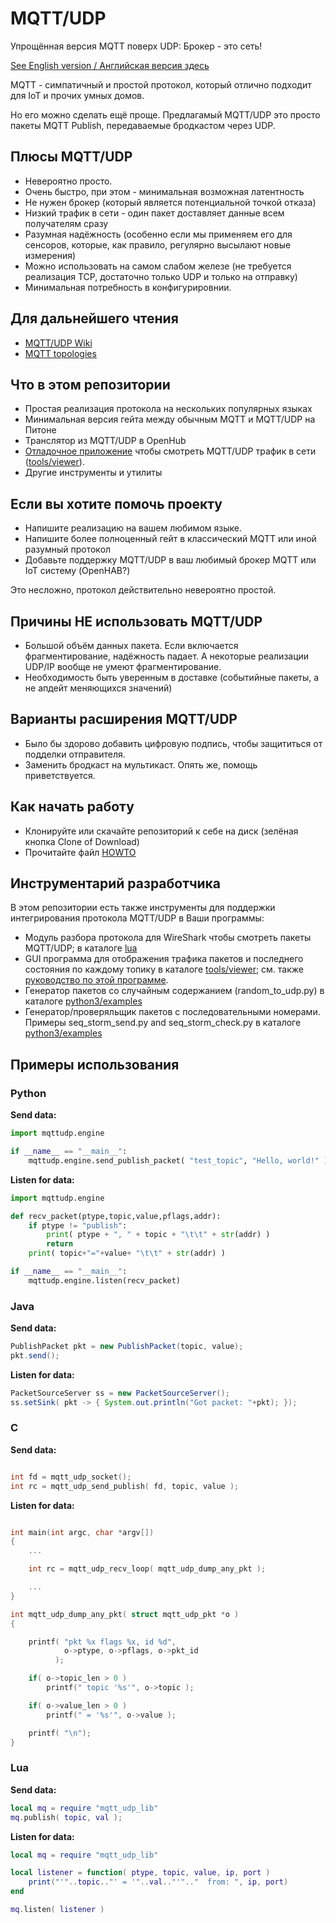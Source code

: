 # MQTT/UDP
Упрощённая версия MQTT поверх UDP: Брокер - это сеть!

[See English version / Английская версия здесь](./README.md)


MQTT - симпатичный и простой протокол, который отлично подходит для IoT и прочих умных домов.

Но его можно сделать ещё проще. Предлагамый MQTT/UDP это просто
пакеты MQTT Publish, передаваемые бродкастом через UDP.

## Плюсы MQTT/UDP

* Невероятно просто.
* Очень быстро, при этом - минимальная возможная латентность
* Не нужен брокер (который является потенциальной точкой отказа)
* Низкий трафик в сети - один пакет доставляет данные всем получателям сразу
* Разумная надёжность (особенно если мы применяем его для сенсоров, которые, как правило, регулярно высылают новые измерения)
* Можно использовать на самом слабом железе (не требуется реализация TCP, достаточно только UDP и только на отправку)
* Минимальная потребность в конфигурировнии.

## Для дальнейшего чтения

* [MQTT/UDP Wiki](../../wiki)
* [MQTT topologies](./dox/Topologies.md)

## Что в этом репозитории

* Простая реализация протокола на нескольких популярных языках
* Минимальная версия гейта между обычным MQTT и MQTT/UDP на Питоне
* Транслятор из MQTT/UDP в OpenHub
* [Отладочное приложение](https://github.com/dzavalishin/mqtt_udp/wiki/MQTT-UDP-Viewer-Help) чтобы смотреть MQTT/UDP трафик в сети ([tools/viewer](tools/viewer)).
* Другие инструменты и утилиты

## Если вы хотите помочь проекту

* Напишите реализацию на вашем любимом языке.
* Напишите более полноценный гейт в классический MQTT или иной разумный протокол
* Добавьте поддержку MQTT/UDP в ваш любимый брокер MQTT или IoT систему (OpenHAB?)

Это несложно, протокол действительно невероятно простой.

## Причины НЕ использовать MQTT/UDP

* Большой объём данных пакета. Если включается фрагментирование, надёжность падает. А некоторые реализации UDP/IP вообще не умеют фрагментирование.
* Необходимость быть уверенным в доставке (событийные пакеты, а не апдейт меняющихся значений)

## Варианты расширения MQTT/UDP

* Было бы здорово добавить цифровую подпись, чтобы защититься от подделки отправителя.
* Заменить бродкаст на мультикаст. Опять же, помощь приветствуется.

## Как начать работу

* Клонируйте или скачайте репозиторий к себе на диск (зелёная кнопка Clone of Download)
* Прочитайте файл [HOWTO](https://raw.githubusercontent.com/dzavalishin/mqtt_udp/master/HOWTO)

## Инструментарий разработчика

В этом репозитории есть также инструменты для поддержки интегрирования протокола MQTT/UDP в Ваши программы:

* Модуль разбора протокола для WireShark чтобы смотреть пакеты MQTT/UDP; в каталоге [lua](https://github.com/dzavalishin/mqtt_udp/tree/master/lua/wireshark)
* GUI программа для отображения трафика пакетов и последнего состояния по каждому топику в каталоге [tools/viewer](https://github.com/dzavalishin/mqtt_udp/tree/master/tools/viewer); см. также [руководство по этой программе](https://github.com/dzavalishin/mqtt_udp/wiki/MQTT-UDP-Viewer-Help).
* Генератор пакетов со случайным содержанием (random_to_udp.py) в каталоге [python3/examples](https://github.com/dzavalishin/mqtt_udp/tree/master/python3/examples) 
* Генератор/проверяльщик пакетов с последовательными номерами. Примеры seq_storm_send.py and seq_storm_check.py в каталоге [python3/examples](https://github.com/dzavalishin/mqtt_udp/tree/master/python3/examples) 

## Примеры использования

### Python

**Send data:**

```python
import mqttudp.engine

if __name__ == "__main__":
    mqttudp.engine.send_publish_packet( "test_topic", "Hello, world!" )
```

**Listen for data:**

```python
import mqttudp.engine

def recv_packet(ptype,topic,value,pflags,addr):
    if ptype != "publish":
        print( ptype + ", " + topic + "\t\t" + str(addr) )
        return
    print( topic+"="+value+ "\t\t" + str(addr) )

if __name__ == "__main__":
    mqttudp.engine.listen(recv_packet)
```



### Java

**Send data:**

```java
PublishPacket pkt = new PublishPacket(topic, value);
pkt.send();

```

**Listen for data:**


```java
PacketSourceServer ss = new PacketSourceServer();
ss.setSink( pkt -> { System.out.println("Got packet: "+pkt); });

```


### C

**Send data:**

```c

int fd = mqtt_udp_socket();
int rc = mqtt_udp_send_publish( fd, topic, value );

```

**Listen for data:**

```c

int main(int argc, char *argv[])
{
    ...

    int rc = mqtt_udp_recv_loop( mqtt_udp_dump_any_pkt );

    ...
}

int mqtt_udp_dump_any_pkt( struct mqtt_udp_pkt *o )
{

    printf( "pkt %x flags %x, id %d",
            o->ptype, o->pflags, o->pkt_id
          );

    if( o->topic_len > 0 )
        printf(" topic '%s'", o->topic );

    if( o->value_len > 0 )
        printf(" = '%s'", o->value );

    printf( "\n");
}


```


### Lua


**Send data:**


```lua
local mq = require "mqtt_udp_lib"
mq.publish( topic, val );

```

**Listen for data:**


```lua
local mq = require "mqtt_udp_lib"

local listener = function( ptype, topic, value, ip, port )
    print("'"..topic.."' = '"..val.."'".."	from: ", ip, port)
end

mq.listen( listener )
```




